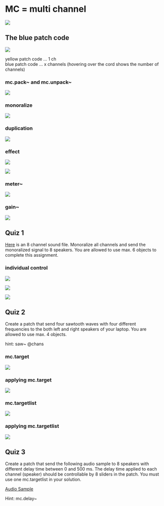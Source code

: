 # MC = multi channel

![](k1/png/mcobjs.png)

## The blue patch code

![](K1/png/sfplay.png)

yellow patch code ... 1 ch  
blue patch code ... x channels (hovering over the cord shows the number of channels)

### mc.pack~ and mc.unpack~
 
![](K1/png/pack_unpack.png)

### monoralize

![](K1/png/monoralize.png)

### duplication

![](K1/png/duplication.png)
 
### effect
 
![](K1/png/lores.png)
 
![](K1/png/all_channels.png)

### meter~ 

![](K1/png/meter~.png)
 
### gain~

![](K1/png/gain.png)

## Quiz 1

[Here](senita-8ch.wav) is an 8 channel sound file. Monoralize all channels and send the monoralized signal to 8 speakers. You are allowed to use max. 6 objects to complete this assignment.

### individual control

![](K1/png/global.png)

![](K1/png/attribute.png)

![](K1/png/individual_dynamic.png)


## Quiz 2

Create a patch that send four sawtooth waves with four different frequencies to the both left and right speakers of your laptop. You are allowed to use max. 4 objects.

hint: saw~ @chans

### mc.target

![](K1/png/target.png)


### applying mc.target 

![](K1/png/target_applied.png)

### mc.targetlist

![](K1/png/targetlist_applied.png)

### applying mc.targetlist
![](K1/png/targetlist.png)

## Quiz 3

Create a patch that send the following audio sample to 8 speakers with different delay time between 0 and 500 ms. The delay time applied to each channel (speaker) should be controllable by 8 sliders in the patch. You must use one mc.targetlist in your solution.

[Audio Sample](eight.wav)

Hint: mc.delay~
